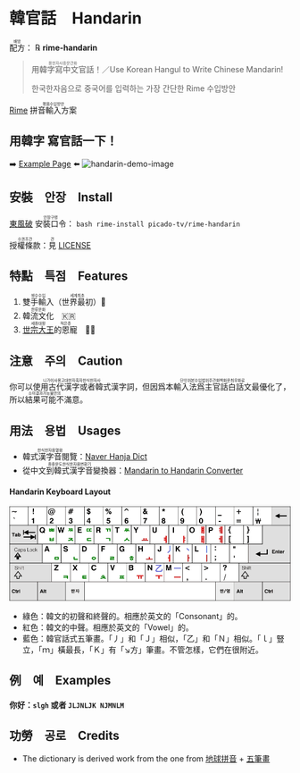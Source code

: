 # 韓官話　Handarin 
<ruby>配方<rt>배방</rt></ruby>： ℞ **rime-handarin**
> <ruby>用韓字寫中文官話<rt lang="zh-hangul">용한자사중문관화</rt></ruby>！／Use Korean Hangul to Write Chinese Mandarin!
>
> 한국한자음으로 중국어를 입력하는 가장 간단한 Rime 수입방안

[Rime](https://rime.im) <ruby>拼音輸入方案<rt>평음수입방안</rt></ruby>

## 用韓字 寫官話一下！
➡️ [Example Page](https://handarin-courses.vercel.app/learn-13-drink-%EC%9D%8C%EB%A3%8C-%E5%96%9D%EF%BC%8C%E6%B0%B4%EF%BC%8C%E8%8C%B6%EF%BC%8C%E6%9E%9C%E6%B1%81%EF%BC%8C%E5%92%96%E5%95%A1%EF%BC%8C%E5%95%A4%E9%85%92%EF%BC%8C%E8%AF%B7%E9%97%AE) ⬅️
![handarin-demo-image](https://github.com/picado-tv/rime-handarin/assets/81575252/c27912f2-bf4c-4057-ae36-859b971d7dac)


## 安裝　안장　Install
[東風破](https://github.com/rime/plum) <ruby>安裝口令<rt>안장구령</rt></ruby>： `bash rime-install picado-tv/rime-handarin`

<ruby>授權條款<rt>수권조관</rt></ruby>：<ruby>見<rt>견</rt></ruby> [LICENSE](LICENSE)

## 特點　특점　Features
1. <ruby>雙手輸入<rt>쌍수수입</rt></ruby>（<ruby>世界最初<rt>세계최초</rt></ruby>）👐
2. <ruby>韓流文化<rt>한류문화</rt></ruby>　🇰🇷
3. <a href="https://zh.wikipedia.org/wiki/%E6%9C%9D%E9%AE%AE%E4%B8%96%E5%AE%97"><ruby>世宗大王<rt>세종대왕</rt></ruby></a><ruby>的恩寵<rt>적은총</rt></ruby>　👼🏻

## 注意　주의　Caution
<ruby>你可以使用古代漢字或者韓式漢字詞<rt>니가이사용고대한자혹자한식한자사</rt></ruby>，<ruby>但因爲本輸入法爲主官話白話文最優化了<rt>단인위본수입법위주관화백화문최우화료</rt></ruby>，<ruby>所以結果可能不滿意<rt>소이결과가능불만의</rt></ruby>。

## 用法　용법　Usages

* <ruby>韓式漢字音閱覽<rt>한식한자음열람</rt></ruby>：[Naver Hanja Dict](https://hanja.dict.naver.com/)
* <ruby>從中文到韓式漢字音變換器<rt>종중문도한식한자음변환기</rt></ruby>：[Mandarin to Handarin Converter](https://colab.research.google.com/drive/13SFMjKA2ZUqeweST2778SA1a1-770hof?usp=sharing)

#### Handarin Keyboard Layout
<img src="./keyboard-2set.png" width="1000px" title="2-Set Korean Keyboard Layout"/>

* 綠色：韓文的初聲和終聲的。相應於英文的「Consonant」的。
* 紅色：韓文的中聲。相應於英文的「Vowel」的。
* 藍色：韓官話式五筆畫。「丿」和「Ｊ」相似，「乙」和「Ｎ」相似。「ｌ」豎立，「ｍ」橫最長，「Ｋ」有「↘️方」筆畫。不管怎樣，它們在很附近。

## 例　예　Examples
#### 你好：`slgh` 或者 `JLJNLJK NJMNLM`

## 功勞　공로　Credits

* The dictionary is derived work from the one from [地球拼音](https://github.com/rime/rime-terra-pinyin) + [五筆畫](https://github.com/rime/rime-stroke)
